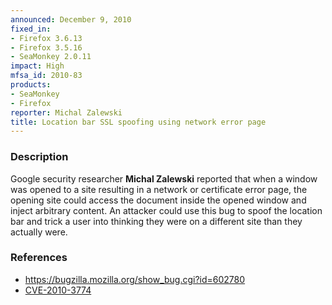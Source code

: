 ```yaml
---
announced: December 9, 2010
fixed_in:
- Firefox 3.6.13
- Firefox 3.5.16
- SeaMonkey 2.0.11
impact: High
mfsa_id: 2010-83
products:
- SeaMonkey
- Firefox
reporter: Michal Zalewski
title: Location bar SSL spoofing using network error page
---
```


<h3>Description</h3>

<p>Google security researcher <strong>Michal Zalewski</strong>
reported that when a window was opened to a site resulting in a
network or certificate error page, the opening site could access the
document inside the opened window and inject arbitrary content.  An
attacker could use this bug to spoof the location bar and trick a user
into thinking they were on a different site than they actually
were.</p>

<h3>References</h3>

<ul>
  <li><a href="https://bugzilla.mozilla.org/show_bug.cgi?id=602780">https://bugzilla.mozilla.org/show_bug.cgi?id=602780</a></li>
  <li><a class="ex-ref" href="http://cve.mitre.org/cgi-bin/cvename.cgi?name=CVE-2010-3774">CVE-2010-3774</a></li>
</ul>




